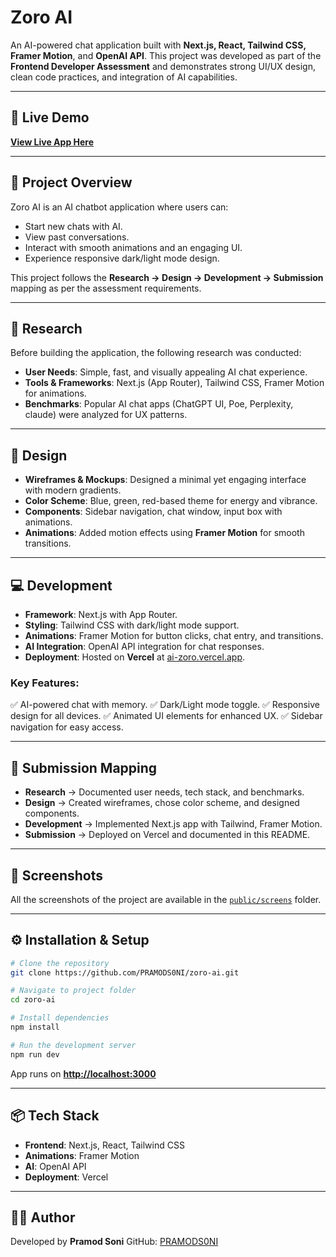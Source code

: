 # Zoro AI

An AI-powered chat application built with **Next.js, React, Tailwind CSS, Framer Motion**, and **OpenAI API**. This project was developed as part of the **Frontend Developer Assessment** and demonstrates strong UI/UX design, clean code practices, and integration of AI capabilities.

---

## 🚀 Live Demo

[**View Live App Here**](https://ai-zoro.vercel.app/)

---

## 📌 Project Overview

Zoro AI is an AI chatbot application where users can:

* Start new chats with AI.
* View past conversations.
* Interact with smooth animations and an engaging UI.
* Experience responsive dark/light mode design.

This project follows the **Research → Design → Development → Submission** mapping as per the assessment requirements.

---

## 🔎 Research

Before building the application, the following research was conducted:

* **User Needs**: Simple, fast, and visually appealing AI chat experience.
* **Tools & Frameworks**: Next.js (App Router), Tailwind CSS, Framer Motion for animations.
* **Benchmarks**: Popular AI chat apps (ChatGPT UI, Poe, Perplexity, claude) were analyzed for UX patterns.

---

## 🎨 Design

* **Wireframes & Mockups**: Designed a minimal yet engaging interface with modern gradients.
* **Color Scheme**: Blue, green, red-based theme for energy and vibrance.
* **Components**: Sidebar navigation, chat window, input box with animations.
* **Animations**: Added motion effects using **Framer Motion** for smooth transitions.

---

## 💻 Development

* **Framework**: Next.js with App Router.
* **Styling**: Tailwind CSS with dark/light mode support.
* **Animations**: Framer Motion for button clicks, chat entry, and transitions.
* **AI Integration**: OpenAI API integration for chat responses.
* **Deployment**: Hosted on **Vercel** at [ai-zoro.vercel.app](https://ai-zoro.vercel.app/).

### Key Features:

✅ AI-powered chat with memory.
✅ Dark/Light mode toggle.
✅ Responsive design for all devices.
✅ Animated UI elements for enhanced UX.
✅ Sidebar navigation for easy access.

---

## 📂 Submission Mapping

* **Research** → Documented user needs, tech stack, and benchmarks.
* **Design** → Created wireframes, chose color scheme, and designed components.
* **Development** → Implemented Next.js app with Tailwind, Framer Motion.
* **Submission** → Deployed on Vercel and documented in this README.

---

## 📸 Screenshots

All the screenshots of the project are available in the [`public/screens`](./public/screens) folder.

---

## ⚙️ Installation & Setup

```bash
# Clone the repository
git clone https://github.com/PRAMODS0NI/zoro-ai.git

# Navigate to project folder
cd zoro-ai

# Install dependencies
npm install

# Run the development server
npm run dev
```

App runs on **[http://localhost:3000](http://localhost:3000)**

---

## 📦 Tech Stack

* **Frontend**: Next.js, React, Tailwind CSS
* **Animations**: Framer Motion
* **AI**: OpenAI API
* **Deployment**: Vercel

---

## 👨‍💻 Author

Developed by **Pramod Soni**
GitHub: [PRAMODS0NI](https://github.com/PRAMODS0NI)
